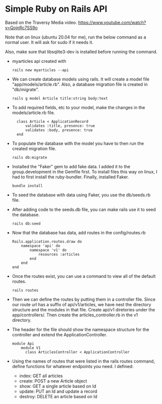 # Simple Ruby on Rails API

Based on the Traversy Media video.  <https://www.youtube.com/watch?v=QojnRc7SS9o>

Note that on linux (ubuntu 20.04 for me), run the below command as a normal user.  It will ask for sudo if it needs it.

Also, make sure that libsqlite3-dev is installed before running the command.

* myarticles api created with

      rails new myarticles --api

* We can create database models using rails.  It will create a model file "app/models/article.rb".  Also, a database migration file is created in "db/migrate".

      rails g model Article title:string body:text

* To add required fields, etc to your model, make the changes in the models/article.rb file.

        class Article < ApplicationRecord
            validates :title, presence: true
            validates :body, presence: true
        end

* To populate the database with the model you have to then run the created migration file.

      rails db:migrate

* Installed the "Faker" gem to add fake data.  I added it to the group.development in the Gemfile first. To install files this way on linux, I had to first install the ruby-bundler.  Finally, installed Faker.

      bundle install

* To seed the database with data using Faker, you use the db/seeds.rb file.
* After adding code to the seeds.db file, you can make rails use it to seed the database.

      rails db:seed

* Now that the database has data, add routes in the config/routes.rb

      Rails.application.routes.draw do
          namespace 'api' do
              namespace 'v1' do
                  resources :articles
              end
          end
      end
* Once the routes exist, you can use a command to view all of the default routes.

      rails routes

* Then we can define the routes by putting them in a controller file.  Since our route url has a suffix of api/v1/articles, we have nest the directory structure and the modules in that file.  Create api/v1 diretories under the app/controllers/.  Then create the articles_controller.rb in the v1 directory.

* The header for the file should show the namespace structure for the controller and extend the ApplicationController.

      module Api
          module V1
            class ArticlesController < ApplicationController

* Using the names of routes that were listed in the rails routes command, define functions for whatever endpoints you need.  I defined:

  * index: GET all articles
  * create: POST a new Article object
  * show: GET a single article based on Id
  * update: PUT an Id and update a record
  * destroy: DELETE an article based on Id
